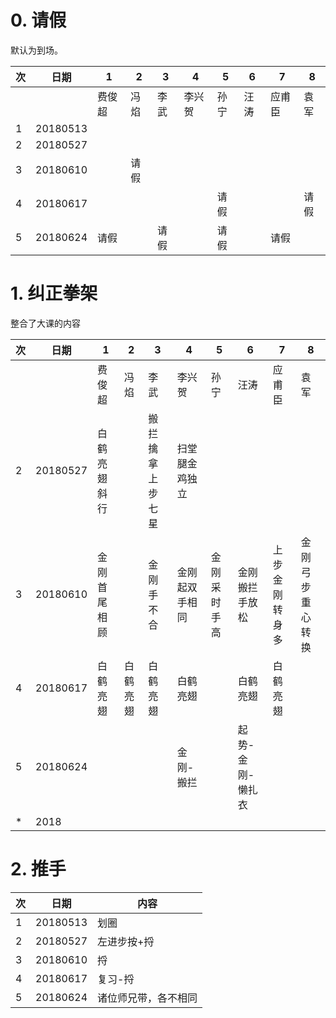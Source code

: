 # 0. 请假
默认为到场。

|次 |日期|1      |2      |3      |4      |5      |6      |7      |8      |
|---|--------|-------|-------|-------|-------|-------|-------|-------|-------|
|   |        |费俊超 |冯焰   |李武   |李兴贺 |孙宁   |汪涛   |应甫臣 |袁军   |
| 1 |20180513|       |       |       |       |       |       |       |       |
| 2 |20180527|       |       |       |       |       |       |       |       |
| 3 |20180610|       | 请假  |       |       |       |       |       |       |
| 4 |20180617|       |       |       |       |  请假 |       |       | 请假  |
| 5 |20180624|请假   |       |请假   |       |请假   |       | 请假  |       |


# 1. 纠正拳架
整合了大课的内容

|次 |日期|1              |2              |3              |4              |5              |6              |7              |8              |
|---|---|---------------|---------------|---------------|---------------|---------------|---------------|---------------|---------------|
|   |        |费俊超         |冯焰           |李武           |李兴贺         |孙宁           |汪涛           |应甫臣         |袁军           |
| 2 |20180527|白鹤亮翅  斜行 |               |搬拦擒拿上步七星|扫堂腿金鸡独立|               |               |               |               |
| 3 |20180610|金刚 首尾相顾  |               |金刚 手不合    |金刚 起双手相同|金刚 采时手高  |金刚 搬拦手放松|上步金刚 转身多|金刚 弓步重心转换|
| 4 |20180617|白鹤亮翅       |白鹤亮翅       |白鹤亮翅       |白鹤亮翅       |               |白鹤亮翅       |白鹤亮翅       |               |
| 5 |20180624|               |               |               |金刚-搬拦      |               |起势-金刚-懒扎衣|               |               |
| * |2018    |               |               |               |               |               |               |               |               |

# 2. 推手
|次 |日期|内容  |
|---|---|-------|
| 1 |20180513 |划圈   |
| 2 |20180527 |左进步按+捋|
| 3 |20180610 |捋|
| 4 |20180617 |复习-捋|
| 5 |20180624 |诸位师兄带，各不相同|


